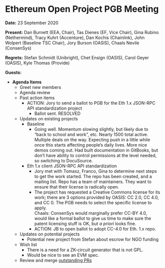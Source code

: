 # Ethereum Open Project PGB Meeting

**Date:** 23 September 2020

**Present:** Dan Burnett (EEA, Chair), Tas Dienes (EF, Vice Chair), Gina Rubino (Nethermind), Tracy Kuhrt (Accenture),  Dan Kochis (Chainlink), John Wolpert (Baseline TSC Chair), Jory Burson (OASIS), Chaals Nevile (ConsenSys)

**Regrets:** Stefan Schmidt (Unibright), Chet Ensign (OASIS), Carol Geyer (OASIS), Kyle Thomas (Provide)

**Guests:** 

*   **Agenda Items**
    *   Greet new members
    *   Agenda review
    *   Past action items
        *   ACTION: Jory to send a ballot to PGB for the Eth 1.x JSON-RPC API standardization project
            *   Ballot sent.  RESOLVED
    *   Updates on existing projects
        *   Baseline
            *   Going well.  Momentum slowing slightly, but likely due to “back to school and work”, etc.  Nearly 1500 total active.  Multiple deals on the way.  Expecting push in a little while once this starts affecting people’s daily lives.  More nice demos coming out.  Had built documentation in GitBooks, but don’t have ability to control permissions at the level needed, so switching to DocuSource.
        *   Eth 1.x client JSON-RPC API standardization
            *   Jory met with Tomasz, Franco, Gina to determine next steps to get the work started.  The repo has been created, and a mailing list.  Repo has a team of maintainers.  They want to ensure that their license is radically open.
            *   The project has requested a Creative Commons license for its work; there are 3 options provided by OASIS: CC 2.0, CC 4.0, and CC 0. The PGB needs to select the specific license to apply. \
	Chaals: ConsenSys would marginally prefer CC-BY 4.0, would like a formal ballot to give us time to make sure the patent licensing stuff is OK, but _a priori_ looks fine.
            *   ACTION: JB to open ballot to adopt CC-4.0 for Eth. 1.x repo.
    *   Updates on potential projects
        *   Potential new project from Stefan about escrow for NGO funding 
    *   Wish list
        *   There is a need for a ZK-circuit generator that is not GPL.
        *   Would be nice to see an EVM spec.
    *   Review and merge [outstanding PRs](https://github.com/ethereum-oasis/oasis-open-project/pulls)